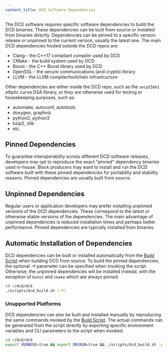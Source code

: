 ```yaml
---
content_title: DCD Software Dependencies
---
```


The DCD software requires specific software dependencies to build the DCD binaries. These dependencies can be built from source or installed from binaries directly. Dependencies can be pinned to a specific version release or unpinned to the current version, usually the latest one. The main DCD dependencies hosted outside the DCD repos are:

* Clang - the C++17 compliant compiler used by DCD
* CMake - the build system used by DCD
* Boost - the C++ Boost library used by DCD
* OpenSSL - the secure communications (and crypto) library
* LLVM - the LLVM compiler/toolchain infrastructure

Other dependencies are either inside the DCD repo, such as the `secp256k1` elliptic curve DSA library, or they are otherwise used for testing or housekeeping purposes, such as:

* automake, autoconf, autotools
* doxygen, graphviz
* python2, python3
* bzip2, zlib
* etc.

## Pinned Dependencies

To guarantee interoperability across different DCD software releases, developers may opt to reproduce the exact "pinned" dependency binaries used in-house. Block producers may want to install and run the DCD software built with these pinned dependencies for portability and stability reasons. Pinned dependencies are usually built from source.

## Unpinned Dependencies

Regular users or application developers may prefer installing unpinned versions of the DCD dependencies. These correspond to the latest or otherwise stable versions of the dependencies. The main advantage of unpinned dependencies is reduced installation times and perhaps better performance. Pinned dependencies are typically installed from binaries.

## Automatic Installation of Dependencies

DCD dependencies can be built or installed automatically from the [Build Script](../01_shell-scripts/02_build-dcd-binaries.md) when building DCD from source. To build the pinned dependencies, the optional `-P` parameter can be specified when invoking the script. Otherwise, the unpinned dependencies will be installed instead, with the exception of `boost` and `cmake` which are always pinned:

```sh
cd ~/dcd/dcd
./scripts/dcd_build.sh [-P]
```

### Unupported Platforms

DCD dependencies can also be built and installed manually by reproducing the same commands invoked by the [Build Script](../01_shell-scripts/02_build-dcd-binaries.md). The actual commands can be generated from the script directly by exporting specific environment variables and CLI parameters to the script when invoked:

```sh
cd ~/dcd/dcd
export VERBOSE=true && export DRYRUN=true && ./scripts/dcd_build.sh -y [-P]
```
